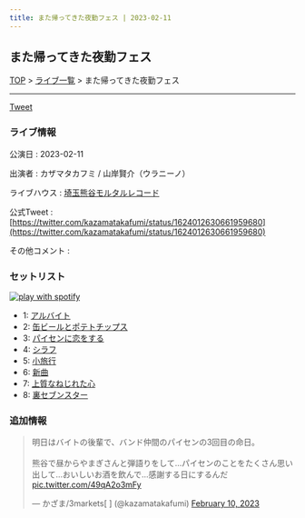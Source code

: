 ```yaml
---
title: また帰ってきた夜勤フェス | 2023-02-11
---
```

## また帰ってきた夜勤フェス

[TOP](/setlist/) > [ライブ一覧](lives.html) > また帰ってきた夜勤フェス

___

<a href="https://twitter.com/share?ref_src=twsrc%5Etfw" data-text="3markets[ ]セットリスト > また帰ってきた夜勤フェス" class="twitter-share-button" data-via="3markets" data-hashtags="3markets" data-related="3markets" data-show-count="false">Tweet</a>

### ライブ情報

公演日
:    2023-02-11

出演者
:    カザマタカフミ / 山岸賢介（ウラニーノ）

ライブハウス
:    [埼玉熊谷モルタルレコード](livehouse051.html)

公式Tweet
:    [https://twitter.com/kazamatakafumi/status/1624012630661959680](https://twitter.com/kazamatakafumi/status/1624012630661959680)

その他コメント
:    

### セットリスト


[![play with spotify](images/spotify-icon.png)](https://open.spotify.com/playlist/6zhbmEVFfKQIUcymbmvRpy)



*  1: [アルバイト](song042.html)
*  2: [缶ビールとポテトチップス](song043.html)
*  3: [パイセンに恋をする](song051.html)
*  4: [シラフ](song050.html)
*  5: [小旅行](song049.html)
*  6: [新曲](song001.html)
*  7: [上質なねじれた心](song048.html)
*  8: [裏セブンスター](song017.html)


### 追加情報



<blockquote class="twitter-tweet"><p lang="ja" dir="ltr">明日はバイトの後輩で、バンド仲間のパイセンの3回目の命日。<br><br>熊谷で昼からやまぎさんと弾語りをして…パイセンのことをたくさん思い出して…おいしいお酒を飲んで…感謝する日にするんだ <a href="https://t.co/49qA2o3mFy">pic.twitter.com/49qA2o3mFy</a></p>&mdash; かざま/3markets[ ] (@kazamatakafumi) <a href="https://twitter.com/kazamatakafumi/status/1624012630661959680?ref_src=twsrc%5Etfw">February 10, 2023</a></blockquote>
<script async src="https://platform.twitter.com/widgets.js" charset="utf-8"></script>




<script async src="https://platform.twitter.com/widgets.js" charset="utf-8"></script>